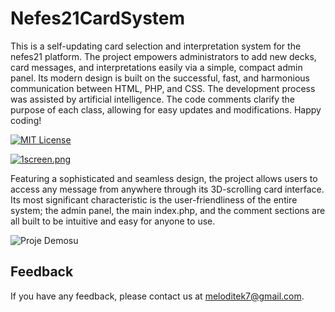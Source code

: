 
# Nefes21CardSystem

This is a self-updating card selection and interpretation system for the nefes21 platform. The project empowers administrators to add new decks, card messages, and interpretations easily via a simple, compact admin panel. Its modern design is built on the successful, fast, and harmonious communication between HTML, PHP, and CSS. The development process was assisted by artificial intelligence. The code comments clarify the purpose of each class, allowing for easy updates and modifications. Happy coding!

[![MIT License](https://img.shields.io/badge/License-MIT-green.svg)](https://choosealicense.com/licenses/mit/)

  [![1screen.png](https://i.postimg.cc/m2tdbLmf/1screen.png)](https://postimg.cc/VdP9g8yD)

  
Featuring a sophisticated and seamless design, the project allows users to access any message from anywhere through its 3D-scrolling card interface. Its most significant characteristic is the user-friendliness of the entire system; the admin panel, the main index.php, and the comment sections are all built to be intuitive and easy for anyone to use.

  ![Proje Demosu](https://github.com/meloditek/nefes21cardsystem/blob/main/animation1.gif?raw=true)

  
## Feedback

If you have any feedback, please contact us at meloditek7@gmail.com.

  